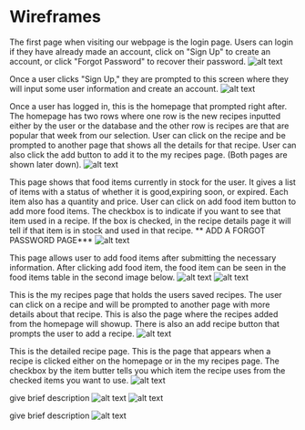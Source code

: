 # Wireframes

The first page when visiting our webpage is the login page. Users can login if they have already made an account, click on "Sign Up" to create an account, or click "Forgot Password" to recover their password. 
![alt text](LoginPage.jpg)




Once a user clicks "Sign Up," they are prompted to this screen where they will input some user information and create an account.
![alt text](SignUp.jpg)




Once a user has logged in, this is the homepage that prompted right after. The homepage has two rows where one row is the new recipes inputted either by the user or the database and the other row is recipes are that are popular that week from our selection. User can click on the recipe and be prompted to another page that shows all the details for that recipe. User can also click the add button to add it to the my recipes page. (Both pages are shown later down).
![alt text](Homepage.jpg)

This page shows that food items currently in stock for the user. It gives a list of items with a status of whether it is good,expiring soon, or expired. Each item also has a quantity and price. User can click on add food item button to add more food items.  The checkbox is to indicate if you want to see that item used in a recipe. If the box is checked, in the recipe details page it will tell if that item is in stock and used in that recipe. ** ADD A FORGOT PASSWORD PAGE***
![alt text](fooditemstable.jpg)

This page allows user to add food items after submitting the necessary information. After clicking add food item, the food item can be seen in the food items table in the second image below. 
![alt text](additempage.jpg)
![alt text](fooditemstable2.jpg)

This is the my recipes page that holds the users saved recipes. The user can click on a recipe and will be prompted to another page with more details about that recipe. This is also the page where the recipes added from the homepage will showup. There is also an add recipe button that prompts the user to add a recipe. 
![alt text](Recipes.jpg)

This is the detailed recipe page. This is the page that appears when a recipe is clicked either on the homepage or in the my recipes page. The checkbox by the item butter tells you which item the recipe uses from the checked items you want to use.
![alt text](RecipeFound.jpg)

give brief description
![alt text](addrecipe.jpg)
![alt text](Recipes2.jpg)



give brief description
![alt text](aboutuspage.jpg)
